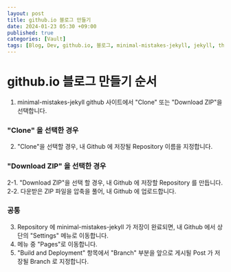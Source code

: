```yaml
---
layout: post
title: github.io 블로그 만들기
date: 2024-01-23 05:30 +09:00
published: true
categories: [Vault]
tags: [Blog, Dev, github.io, 블로그, minimal-mistakes-jekyll, jekyll, theme]
---
```


# github.io 블로그 만들기 순서

1. minimal-mistakes-jekyll github 사이트에서 "Clone" 또는 "Download ZIP"을 선택합니다.

### "Clone" 을 선택한 경우
2. "Clone"을 선택할 경우, 내 Github 에 저장될 Repository 이름을 지정합니다. 

### "Download ZIP" 을 선택한 경우
2-1. "Download ZIP"을 선택 할 경우, 내 Github 에 저장할 Repository 를 만듭니다. 
2-2. 다운받은 ZIP 파일을 압축을 풀어, 내 Github 에 업로드합니다.

### 공통
3. Repository 에 minimal-mistakes-jekyll 가 저장이 완료되면, 내 Github 에서 상단의 "Settings" 메뉴로 이동합니다. 
4. 메뉴 중 "Pages"로 이동합니다. 
5. "Build and Deployment" 항목에서 "Branch" 부분을 앞으로 게시될 Post 가 저장될 Branch 로 지정합니다. 
